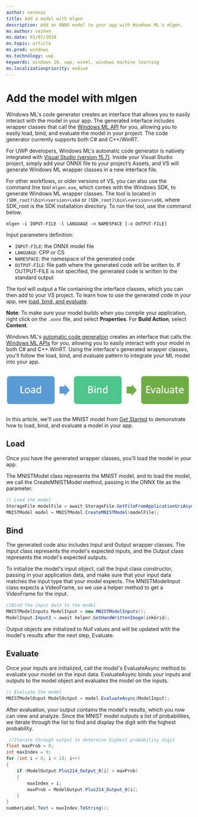 ```yaml
---
author: serenaz
title: Add a model with mlgen
description: Add an ONNX model to your app with Windows ML's mlgen.
ms.author: sezhen
ms.date: 03/07/2018
ms.topic: article
ms.prod: windows
ms.technology: uwp
keywords: windows 10, uwp, winml, windows machine learning
ms.localizationpriority: medium
---
```


# Add the model with mlgen

Windows ML's code generator creates an interface that allows you to easily interact with the model in your app. The generated interface includes wrapper classes that call the [Windows ML API](/uwp/api/windows.ai.machinelearning.preview) for you, allowing you to easily load, bind, and evaluate the model in your project. The code generator currently supports both C# and C++/WinRT.

For UWP developers, Windows ML's automatic code generator is natively integrated with [Visual Studio (version 15.7)](https://developer.microsoft.com/windows/downloads). Inside your Visual Studio project, simply add your ONNX file to your project’s Assets, and VS will generate Windows ML wrapper classes in a new interface file.

For other workflows, or older versions of VS, you can also use the command line tool `mlgen.exe`, which comes with the Windows SDK, to generate Windows ML wrapper classes. The tool is located in `(SDK_root)\bin\<version>\x64` or `(SDK_root)\bin\<version>\x86`, where SDK_root is the SDK installation directory. To run the tool, use the command below.

```
mlgen -i INPUT-FILE -l LANGUAGE -n NAMESPACE [-o OUTPUT-FILE]
```

Input parameters definition:

- `INPUT-FILE`: the ONNX model file
- `LANGUAGE`: CPP or CS
- `NAMESPACE`: the namespace of the generated code
- `OUTPUT-FILE`: file path where the generated code will be written to. If OUTPUT-FILE is not specified, the generated code is written to the standard output

The tool will output a file containing the interface classes, which you can then add to your VS project. To learn how to use the generated code in your app, see [load, bind, and evaluate](load-bind-evaluate.md).

**Note**: To make sure your model builds when you compile your application, right click on the `.onnx` file, and select **Properties**. For **Build Action**, select **Content**.

Windows ML's [automatic code generation](mlgen.md) creates an interface that calls the [Windows ML APIs](/uwp/api/windows.ai.machinelearning.preview) for you, allowing you to easily interact with your model in both C# and C++.WinRT. Using the interface's generated wrapper classes, you'll follow the load, bind, and evaluate pattern to integrate your ML model into your app.

![load, bind, evaluate](images/load-bind-evaluate.png)

In this article, we'll use the MNIST model from [Get Started](get-started.md) to demonstrate how to load, bind, and evaluate a model in your app.

## Load

Once you have the generated wrapper classes, you'll load the model in your app.

The MNISTModel class represents the MNIST model, and to load the model, we call the CreateMNISTModel method, passing in the ONNX file as the parameter.

```csharp
// Load the model
StorageFile modelFile = await StorageFile.GetFileFromApplicationUriAsync(new Uri($"ms-appx:///Assets/MNIST.onnx"));
MNISTModel model = MNISTModel.CreateMNISTModel(modelFile);
```

## Bind

The generated code also includes Input and Output wrapper classes. The Input class represents the model's expected inputs, and the Output class represents the model's expected outputs.

To initialize the model's input object, call the Input class constructor, passing in your application data, and make sure that your input data matches the input type that your model expects. The MNISTModelInput class expects a VideoFrame, so we use a helper method to get a VideoFrame for the input.

```csharp
//Bind the input data to the model
MNISTModelInputs ModelInput = new MNISTModelInputs();
ModelInput.Input3 = await helper.GetHandWrittenImage(inkGrid);
```

Output objects are initialized to *Null* values and will be updated with the model's results after the next step, Evaluate.

## Evaluate

Once your inputs are initialized, call the model's EvaluateAsync method to evaluate your model on the input data. EvaluateAsync binds your inputs and outputs to the model object and evaluates the model on the inputs.

```csharp
// Evaluate the model
MNISTModelOuput ModelOutput = model.EvaluateAsync(ModelInput);
```

After evaluation, your output contains the model's results, which you now can view and analyze. Since the MNIST model outputs a list of probabilities, we iterate through the list to find and display the digit with the highest probability.

```csharp
 //Iterate through output to determine highest probability digit
float maxProb = 0;
int maxIndex = 0;
for (int i = 0; i < 10; i++)
{
    if (ModelOutput.Plus214_Output_0[i] > maxProb)
    {
        maxIndex = i;
        maxProb = ModelOutput.Plus214_Output_0[i];
    }
}
numberLabel.Text = maxIndex.ToString();
```
